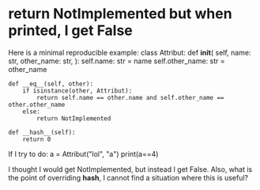 
# return NotImplemented but when printed, I get False

Here is a minimal reproducible example:
class Attribut:
    def __init__(
        self,
        name: str,
        other_name: str,
    ):
        self.name: str = name
        self.other_name: str = other_name
        
    def __eq__(self, other):
        if isinstance(other, Attribut):
            return self.name == other.name and self.other_name == other.other_name
        else:
            return NotImplemented
    
    def __hash__(self):
        return 0

If I try to do:
a = Attribut("lol", "a")
print(a==4)

I thought I would get NotImplemented, but instead I get False.
Also, what is the point of overriding __hash__, I cannot find a situation where this is useful?

        